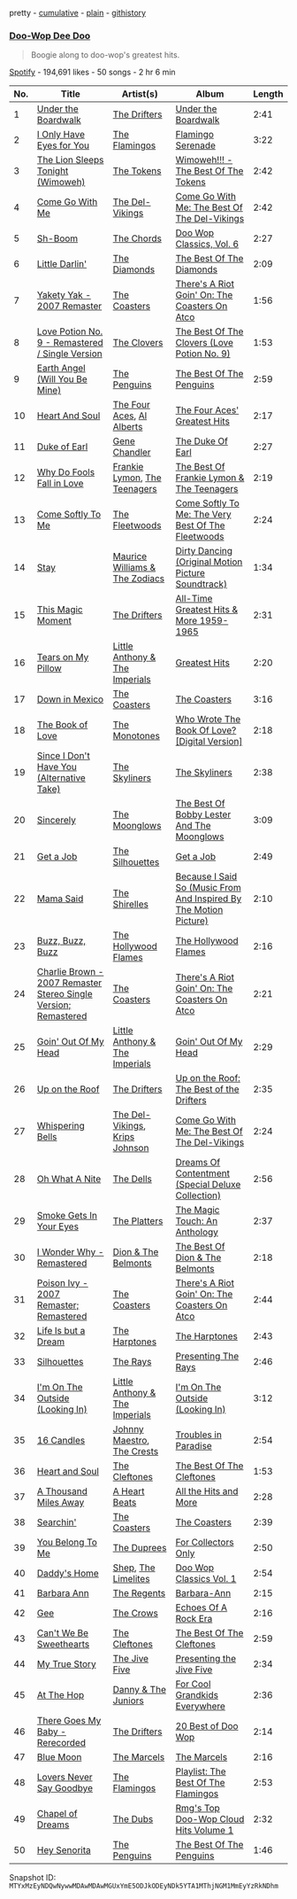 pretty - [cumulative](/playlists/cumulative/37i9dQZF1DX9GxQjEBVviW.md) - [plain](/playlists/plain/37i9dQZF1DX9GxQjEBVviW) - [githistory](https://github.githistory.xyz/mackorone/spotify-playlist-archive/blob/main/playlists/plain/37i9dQZF1DX9GxQjEBVviW)

### [Doo\-Wop Dee Doo](https://open.spotify.com/playlist/37i9dQZF1DX9GxQjEBVviW)

> ​Boogie along to doo\-wop's greatest hits.

[Spotify](https://open.spotify.com/user/spotify) - 194,691 likes - 50 songs - 2 hr 6 min

| No. | Title | Artist(s) | Album | Length |
|---|---|---|---|---|
| 1 | [Under the Boardwalk](https://open.spotify.com/track/65jrjEhWfAvysKfnojk1i0) | [The Drifters](https://open.spotify.com/artist/1FqqOl9itIUpXr4jZPIVoT) | [Under the Boardwalk](https://open.spotify.com/album/7AgI5vniflcbh86Znea7yM) | 2:41 |
| 2 | [I Only Have Eyes for You](https://open.spotify.com/track/3YdKJzcoMZMacISlpY4QoP) | [The Flamingos](https://open.spotify.com/artist/6iygtKnPG7TRvDaTYcLOd6) | [Flamingo Serenade](https://open.spotify.com/album/6XEtlJFNCbNrIz1Q5kdLjZ) | 3:22 |
| 3 | [The Lion Sleeps Tonight \(Wimoweh\)](https://open.spotify.com/track/2F4FNcz68howQWD4zaGJSi) | [The Tokens](https://open.spotify.com/artist/1GAJzApRTMmYZ9EjQ91VOy) | [Wimoweh!!! \- The Best Of The Tokens](https://open.spotify.com/album/6NBox81OQox7U4I0hZB9t0) | 2:42 |
| 4 | [Come Go With Me](https://open.spotify.com/track/4IYyGIbMS5ZkxDXGfPIrXr) | [The Del\-Vikings](https://open.spotify.com/artist/10xLCBOlt2NhclsRmrOvX5) | [Come Go With Me: The Best Of The Del\-Vikings](https://open.spotify.com/album/35hzrbmJqylZoIRcatUfYx) | 2:42 |
| 5 | [Sh\-Boom](https://open.spotify.com/track/6ZKB999ZdaFVgrYWvxkl49) | [The Chords](https://open.spotify.com/artist/3xXSg1WJPGJuNjQV0REAzk) | [Doo Wop Classics, Vol\. 6](https://open.spotify.com/album/6bT7ES8R1gu7H9c5jMNFaX) | 2:27 |
| 6 | [Little Darlin'](https://open.spotify.com/track/7ycFNferNuk6wAjBa0vWvl) | [The Diamonds](https://open.spotify.com/artist/3s9kaLrpplvv4vIzZBYPga) | [The Best Of The Diamonds](https://open.spotify.com/album/6iUnqREt5OzfM2EDpJVEVM) | 2:09 |
| 7 | [Yakety Yak \- 2007 Remaster](https://open.spotify.com/track/3Lbxie6whOW4eMt4jtI32k) | [The Coasters](https://open.spotify.com/artist/3QZKZBEmr54lAVI5XvmjnM) | [There's A Riot Goin' On: The Coasters On Atco](https://open.spotify.com/album/1oi6aLPgSAwv3352Jtmjku) | 1:56 |
| 8 | [Love Potion No\. 9 \- Remastered / Single Version](https://open.spotify.com/track/5ytPMYb6dkoli8sNSEsdmZ) | [The Clovers](https://open.spotify.com/artist/0ckkj0a9CvIJr4h84B0OlN) | [The Best Of The Clovers \(Love Potion No\. 9\)](https://open.spotify.com/album/6tfGv9PH9Kx1fKpp2dVe4y) | 1:53 |
| 9 | [Earth Angel \(Will You Be Mine\)](https://open.spotify.com/track/11XR0tRT4g5ov4u8M92wbF) | [The Penguins](https://open.spotify.com/artist/6lOk7hCr8x3O9vHwylXyHR) | [The Best Of The Penguins](https://open.spotify.com/album/22MQotgEOE29gE6YnhN4Ox) | 2:59 |
| 10 | [Heart And Soul](https://open.spotify.com/track/6UVPuIgNTVNpqyX3YGoj1T) | [The Four Aces](https://open.spotify.com/artist/542GsScaNnc2Ed8yokKLsy), [Al Alberts](https://open.spotify.com/artist/4WDWA8qWhjKvr40baPlxsq) | [The Four Aces' Greatest Hits](https://open.spotify.com/album/6GfLyMNLMpMayW8kqBDUaL) | 2:17 |
| 11 | [Duke of Earl](https://open.spotify.com/track/6Hy22YDN9HJMRlJP1LwnJy) | [Gene Chandler](https://open.spotify.com/artist/52uMkSFt2RVO6XxTEt5VeW) | [The Duke Of Earl](https://open.spotify.com/album/2VmU63FIBsGgQYItCvsYkl) | 2:27 |
| 12 | [Why Do Fools Fall in Love](https://open.spotify.com/track/2xKfXRhw5xaUXfevJJspZf) | [Frankie Lymon](https://open.spotify.com/artist/2KMQz6s6MNRr4bxI8EQdRk), [The Teenagers](https://open.spotify.com/artist/1Crbmyf2bkbeOvckSlQFng) | [The Best Of Frankie Lymon & The Teenagers](https://open.spotify.com/album/0vMlyH3qNCkun2rIFVU5Gm) | 2:19 |
| 13 | [Come Softly To Me](https://open.spotify.com/track/603N4XGJUTbK760GLCvIIs) | [The Fleetwoods](https://open.spotify.com/artist/673J686eeEXMYJorgQ70lX) | [Come Softly To Me: The Very Best Of The Fleetwoods](https://open.spotify.com/album/53Z6bXyBJ7tlRtMettF6Uq) | 2:24 |
| 14 | [Stay](https://open.spotify.com/track/5R2DZitRTDYtrkCoJiddct) | [Maurice Williams & The Zodiacs](https://open.spotify.com/artist/43BgumF6B7s0W2mhVkmVO4) | [Dirty Dancing \(Original Motion Picture Soundtrack\)](https://open.spotify.com/album/0mtLFaQ3hL371jsNraRo9g) | 1:34 |
| 15 | [This Magic Moment](https://open.spotify.com/track/4vBDAxKllafwCMDWD76atv) | [The Drifters](https://open.spotify.com/artist/1FqqOl9itIUpXr4jZPIVoT) | [All\-Time Greatest Hits & More 1959\-1965](https://open.spotify.com/album/4Pazwl8nUfQj49K6xyADQ7) | 2:31 |
| 16 | [Tears on My Pillow](https://open.spotify.com/track/07ePHsQ0SopWrnCbNjNC2D) | [Little Anthony & The Imperials](https://open.spotify.com/artist/3PF1KBeHYb14yKgsiE693V) | [Greatest Hits](https://open.spotify.com/album/5f1KMzQPkGnHOerwnOkHSV) | 2:20 |
| 17 | [Down in Mexico](https://open.spotify.com/track/4OnqJ1ml4Jgr5AAKNrrYCD) | [The Coasters](https://open.spotify.com/artist/3QZKZBEmr54lAVI5XvmjnM) | [The Coasters](https://open.spotify.com/album/3HRX7bzilG4zT8CZ6KTdtO) | 3:16 |
| 18 | [The Book of Love](https://open.spotify.com/track/1N131UBLlYAUJNVpHOfEc1) | [The Monotones](https://open.spotify.com/artist/39aV9if9R4QuPZxrJsxc9a) | [Who Wrote The Book Of Love? \[Digital Version\]](https://open.spotify.com/album/2Bpr0LzFjdDjBHKsT9JxOV) | 2:18 |
| 19 | [Since I Don't Have You \(Alternative Take\)](https://open.spotify.com/track/4uAalOPic5WOPJF1kANXCt) | [The Skyliners](https://open.spotify.com/artist/4JeG1IusHcsL2owYnsJ7wk) | [The Skyliners](https://open.spotify.com/album/1NkPqMACJL2PejSrAZzbiQ) | 2:38 |
| 20 | [Sincerely](https://open.spotify.com/track/6hOD1yxLeWllJ2TiwbuwQg) | [The Moonglows](https://open.spotify.com/artist/1sZwQg2rvSlGhkG218SouM) | [The Best Of Bobby Lester And The Moonglows](https://open.spotify.com/album/5G9ZcFBoCQgIQDjV4arzl8) | 3:09 |
| 21 | [Get a Job](https://open.spotify.com/track/21NhrNOfIoakyWISXUMkFN) | [The Silhouettes](https://open.spotify.com/artist/5LmehwqsJa7a4Ya5SaqXpx) | [Get a Job](https://open.spotify.com/album/28pRA1gcndMkuHd0LI9EN9) | 2:49 |
| 22 | [Mama Said](https://open.spotify.com/track/5sGeyWYDvUIF7QjERNCY7L) | [The Shirelles](https://open.spotify.com/artist/0x83OBqixqdCHnStP5VMcn) | [Because I Said So \(Music From And Inspired By The Motion Picture\)](https://open.spotify.com/album/70gDHlCYONYFiaHZj98hLY) | 2:10 |
| 23 | [Buzz, Buzz, Buzz](https://open.spotify.com/track/1rhkJsynQ42VnaJanPmNwg) | [The Hollywood Flames](https://open.spotify.com/artist/121nZKKBmAkL8NKaXY0rkC) | [The Hollywood Flames](https://open.spotify.com/album/6ezr8YCNogJhJv0ggSRtET) | 2:16 |
| 24 | [Charlie Brown \- 2007 Remaster Stereo Single Version; Remastered](https://open.spotify.com/track/6t83zAQg9Efca1u1DPL930) | [The Coasters](https://open.spotify.com/artist/3QZKZBEmr54lAVI5XvmjnM) | [There's A Riot Goin' On: The Coasters On Atco](https://open.spotify.com/album/1oi6aLPgSAwv3352Jtmjku) | 2:21 |
| 25 | [Goin' Out Of My Head](https://open.spotify.com/track/538IUnkjiDgU9Ndhf1wN2f) | [Little Anthony & The Imperials](https://open.spotify.com/artist/3PF1KBeHYb14yKgsiE693V) | [Goin' Out Of My Head](https://open.spotify.com/album/1b5ALXWfAgs3hBrQRD4LMK) | 2:29 |
| 26 | [Up on the Roof](https://open.spotify.com/track/2806jBTs12WAfzFImSxJzL) | [The Drifters](https://open.spotify.com/artist/1FqqOl9itIUpXr4jZPIVoT) | [Up on the Roof: The Best of the Drifters](https://open.spotify.com/album/2hnrAozjkiXgE1Xe2X4Fq3) | 2:35 |
| 27 | [Whispering Bells](https://open.spotify.com/track/3HYOGLROB66y1gFYxZyWhs) | [The Del\-Vikings](https://open.spotify.com/artist/10xLCBOlt2NhclsRmrOvX5), [Krips Johnson](https://open.spotify.com/artist/1HaB4OY2BLW2ve9FHAwMRZ) | [Come Go With Me: The Best Of The Del\-Vikings](https://open.spotify.com/album/35hzrbmJqylZoIRcatUfYx) | 2:24 |
| 28 | [Oh What A Nite](https://open.spotify.com/track/1S5eC9PiwzHG6QkVeQYbWn) | [The Dells](https://open.spotify.com/artist/0wbrRIw2po5DV4LeaHw55S) | [Dreams Of Contentment \(Special Deluxe Collection\)](https://open.spotify.com/album/1d010u6FB9UIUlk2P9BRYI) | 2:56 |
| 29 | [Smoke Gets In Your Eyes](https://open.spotify.com/track/1jTkRvUHQhh2v77G5KOyYW) | [The Platters](https://open.spotify.com/artist/6KWcxMWVNVIYbdOQyJtsSy) | [The Magic Touch: An Anthology](https://open.spotify.com/album/6qV2qBClHsKwdfbzQfBUFC) | 2:37 |
| 30 | [I Wonder Why \- Remastered](https://open.spotify.com/track/5ta9IiShIAlXs38xpdkEaH) | [Dion & The Belmonts](https://open.spotify.com/artist/2loYllWFfoWpoxC5YrJKc4) | [The Best Of Dion & The Belmonts](https://open.spotify.com/album/4XCCPbgyV1L06tIZmQYFwu) | 2:18 |
| 31 | [Poison Ivy \- 2007 Remaster; Remastered](https://open.spotify.com/track/5sbN2KexToBTtNiuhwysxo) | [The Coasters](https://open.spotify.com/artist/3QZKZBEmr54lAVI5XvmjnM) | [There's A Riot Goin' On: The Coasters On Atco](https://open.spotify.com/album/1oi6aLPgSAwv3352Jtmjku) | 2:44 |
| 32 | [Life Is but a Dream](https://open.spotify.com/track/7pihvWmEVo5J2PcxvP6T4f) | [The Harptones](https://open.spotify.com/artist/3ldj7TJdwN9Ei96ZIUU3M7) | [The Harptones](https://open.spotify.com/album/3cqvDBd8s4jYbSugoY73AF) | 2:43 |
| 33 | [Silhouettes](https://open.spotify.com/track/4YSdo81Wt11kR7M1zc94vD) | [The Rays](https://open.spotify.com/artist/3owdLGoMpuTwee9KIh1Ibv) | [Presenting The Rays](https://open.spotify.com/album/32Jl14rurUEKvm8iRuDqoS) | 2:46 |
| 34 | [I'm On The Outside \(Looking In\)](https://open.spotify.com/track/6kMZdaCLHWqECFKOatBPXF) | [Little Anthony & The Imperials](https://open.spotify.com/artist/3PF1KBeHYb14yKgsiE693V) | [I'm On The Outside \(Looking In\)](https://open.spotify.com/album/1E2A36xBw8ACX1aQJIRWys) | 3:12 |
| 35 | [16 Candles](https://open.spotify.com/track/4ht9nNdPiJbbBhwUvPf4Lg) | [Johnny Maestro](https://open.spotify.com/artist/1pXoY8oTJtPVGsrB4jmCRw), [The Crests](https://open.spotify.com/artist/64vw6q9ZBTop3Tf2ol1x4U) | [Troubles in Paradise](https://open.spotify.com/album/0cAmbOsbe0cOyxbF1M7D1H) | 2:54 |
| 36 | [Heart and Soul](https://open.spotify.com/track/5XoYj1BbiLSzBjhPoMv09C) | [The Cleftones](https://open.spotify.com/artist/55vDUEAKaeyEYSlzm5rRyf) | [The Best Of The Cleftones](https://open.spotify.com/album/4Ww5jdBeQfopiPnKvbYEcN) | 1:53 |
| 37 | [A Thousand Miles Away](https://open.spotify.com/track/6ofvy4eMivKYNRi4EaDlsF) | [A Heart Beats](https://open.spotify.com/artist/12InvBNZTKboiU2xT663oK) | [All the Hits and More](https://open.spotify.com/album/408vYNhI0kbOgcUikk6AEY) | 2:28 |
| 38 | [Searchin'](https://open.spotify.com/track/5DCqNn752dBJbjM6LEtQJU) | [The Coasters](https://open.spotify.com/artist/3QZKZBEmr54lAVI5XvmjnM) | [The Coasters](https://open.spotify.com/album/3HRX7bzilG4zT8CZ6KTdtO) | 2:39 |
| 39 | [You Belong To Me](https://open.spotify.com/track/1bgKnEPujoiQzz0pc6gdt7) | [The Duprees](https://open.spotify.com/artist/6nYTjfJFNic9m83TROYHUS) | [For Collectors Only](https://open.spotify.com/album/0pcBefwnYyOH6eaRAQYIRZ) | 2:50 |
| 40 | [Daddy's Home](https://open.spotify.com/track/6pLYCkA0j6dcjMSP4IrgxW) | [Shep](https://open.spotify.com/artist/4FrUg4jMTAlZHhBsOIYGJV), [The Limelites](https://open.spotify.com/artist/2pEAs011HTyChRqX8VR8lW) | [Doo Wop Classics Vol\. 1](https://open.spotify.com/album/74o0BLyhgBt6bvNqflYNmp) | 2:54 |
| 41 | [Barbara Ann](https://open.spotify.com/track/44iYHhqsZumnQedqNtOK6x) | [The Regents](https://open.spotify.com/artist/3ukGXal9ZRsjAUSRL6fRDn) | [Barbara\-Ann](https://open.spotify.com/album/6DP5bJB1hGXFSuZFz9fWPB) | 2:15 |
| 42 | [Gee](https://open.spotify.com/track/2FmGxujlxCoOMFLEY6XQ9W) | [The Crows](https://open.spotify.com/artist/2zee4amgZunaTl3YyLz1iG) | [Echoes Of A Rock Era](https://open.spotify.com/album/61w6Wg7Xli7dxZx2GrTZgi) | 2:16 |
| 43 | [Can't We Be Sweethearts](https://open.spotify.com/track/6vF8EUUjVNkKf1Yb2lmovx) | [The Cleftones](https://open.spotify.com/artist/55vDUEAKaeyEYSlzm5rRyf) | [The Best Of The Cleftones](https://open.spotify.com/album/4Ww5jdBeQfopiPnKvbYEcN) | 2:59 |
| 44 | [My True Story](https://open.spotify.com/track/1zfxyezgvocPSjSVup5ND4) | [The Jive Five](https://open.spotify.com/artist/2HWsf577KqaPhXyBFzei7L) | [Presenting the Jive Five](https://open.spotify.com/album/38QUQ8y53mMhnpd4Yv07CI) | 2:34 |
| 45 | [At The Hop](https://open.spotify.com/track/0X1rGmNiBAdqpkeWlaZbmi) | [Danny & The Juniors](https://open.spotify.com/artist/6Ahm6X9wSKXitavOvu0XzY) | [For Cool Grandkids Everywhere](https://open.spotify.com/album/32xVr7I4Aj0RqHYRTsQx0a) | 2:36 |
| 46 | [There Goes My Baby \- Rerecorded](https://open.spotify.com/track/3ntA3FI3FR18yPO9snKvZ3) | [The Drifters](https://open.spotify.com/artist/1FqqOl9itIUpXr4jZPIVoT) | [20 Best of Doo Wop](https://open.spotify.com/album/7q4HXnmWEyMJLQIqnGZTH5) | 2:14 |
| 47 | [Blue Moon](https://open.spotify.com/track/2CghtwfbA6zkqfxRlSsSJG) | [The Marcels](https://open.spotify.com/artist/1JQYskbOoudT9cylam24a3) | [The Marcels](https://open.spotify.com/album/7aRLy6IzAiasWqxy62lubc) | 2:16 |
| 48 | [Lovers Never Say Goodbye](https://open.spotify.com/track/1XDKn16I6tc1PNpXf58y3t) | [The Flamingos](https://open.spotify.com/artist/6iygtKnPG7TRvDaTYcLOd6) | [Playlist: The Best Of The Flamingos](https://open.spotify.com/album/4jwec58eQ4tIr8YWKdxyjg) | 2:53 |
| 49 | [Chapel of Dreams](https://open.spotify.com/track/3HgV08D7OOay214URalpnZ) | [The Dubs](https://open.spotify.com/artist/33rjua7RFjy9GwqKWnbnGJ) | [Rmg's Top Doo\-Wop Cloud Hits Volume 1](https://open.spotify.com/album/3x0X3yqeVppSX30KzKWSiU) | 2:32 |
| 50 | [Hey Senorita](https://open.spotify.com/track/4Glf7Hbi4w2PQ1cdTSZ7Hc) | [The Penguins](https://open.spotify.com/artist/6lOk7hCr8x3O9vHwylXyHR) | [The Best Of The Penguins](https://open.spotify.com/album/22MQotgEOE29gE6YnhN4Ox) | 1:46 |

Snapshot ID: `MTYxMzEyNDQwNywwMDAwMDAwMGUxYmE5ODJkODEyNDk5YTA1MThjNGM1MmEyYzRkNDhm`
